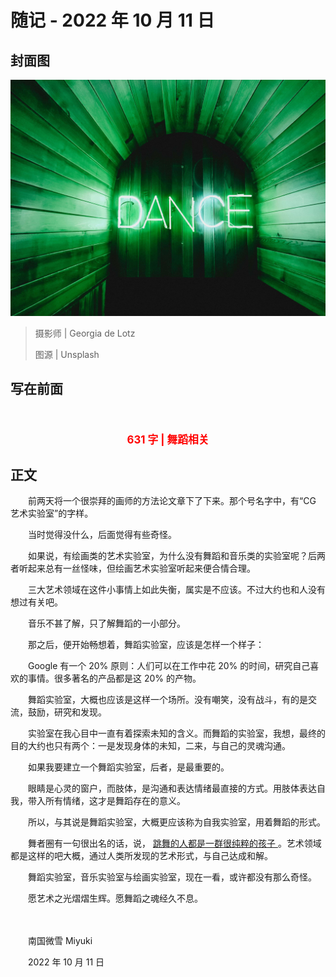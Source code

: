 # 随记 - 2022 年 10 月 11 日

## 封面图

![](https://raw.githubusercontent.com/TinySnow/GithubImageHosting/main/blog/articles/essays/georgia-de-lotz-JsQ6K5CfJ7s-unsplash.jpg)

> 摄影师 | Georgia de Lotz
>
> 图源 | Unsplash

## 写在前面

　　<p style="color:red; text-align:center; font-weight:bold; font-size:larger;">631 字 | 舞蹈相关</p>

## 正文

　　前两天将一个很崇拜的画师的方法论文章下了下来。那个号名字中，有“CG 艺术实验室”的字样。

　　当时觉得没什么，后面觉得有些奇怪。

　　如果说，有绘画类的艺术实验室，为什么没有舞蹈和音乐类的实验室呢？后两者听起来总有一丝怪味，但绘画艺术实验室听起来便合情合理。

　　三大艺术领域在这件小事情上如此失衡，属实是不应该。不过大约也和人没有想过有关吧。

　　音乐不甚了解，只了解舞蹈的一小部分。

　　那之后，便开始畅想着，舞蹈实验室，应该是怎样一个样子：

　　Google 有一个 20% 原则：人们可以在工作中花 20% 的时间，研究自己喜欢的事情。很多著名的产品都是这 20% 的产物。

　　舞蹈实验室，大概也应该是这样一个场所。没有嘲笑，没有战斗，有的是交流，鼓励，研究和发现。

　　实验室在我心目中一直有着探索未知的含义。而舞蹈的实验室，我想，最终的目的大约也只有两个：一是发现身体的未知，二来，与自己的灵魂沟通。

　　如果我要建立一个舞蹈实验室，后者，是最重要的。

　　眼睛是心灵的窗户，而肢体，是沟通和表达情绪最直接的方式。用肢体表达自我，带入所有情绪，这才是舞蹈存在的意义。

　　所以，与其说是舞蹈实验室，大概更应该称为自我实验室，用着舞蹈的形式。

　　舞者圈有一句很出名的话，说， <u>跳舞的人都是一群很纯粹的孩子 </u>。艺术领域都是这样的吧大概，通过人类所发现的艺术形式，与自己达成和解。

　　舞蹈实验室，音乐实验室与绘画实验室，现在一看，或许都没有那么奇怪。

　　愿艺术之光熠熠生辉。愿舞蹈之魂经久不息。

　　<br>

　　南国微雪 Miyuki

　　2022 年 10 月 11 日